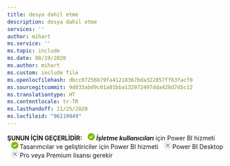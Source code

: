 ```yaml
---
title: dosya dahil etme
description: dosya dahil etme
services: ''
author: mihart
ms.service: ''
ms.topic: include
ms.date: 08/19/2020
ms.author: mihart
ms.custom: include file
ms.openlocfilehash: dbcc07256b79fa41218367bda322857ff63facf0
ms.sourcegitcommit: 9d033abd9c01a01bba132972497dda428d7d5c12
ms.translationtype: HT
ms.contentlocale: tr-TR
ms.lasthandoff: 11/25/2020
ms.locfileid: "96119949"
---
```

<Token>**ŞUNUN İÇİN GEÇERLİDİR:** ![Şunun için geçerlidir:](media/yes.png)**_İşletme kullanıcıları_** için Power BI hizmeti ![Şunun için geçerlidir:](media/yes.png)Tasarımcılar ve geliştiriciler için Power BI hizmeti ![Şunun için geçerli değildir:](media/no.png)Power BI Desktop ![Şunun için geçerli değildir:](media/no.png)Pro veya Premium lisansı gerekir</Token>